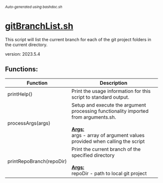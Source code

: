 <small><i>Auto-generated using bashdoc.sh</i></small>
# [gitBranchList.sh](../gitBranchList.sh)

 This script will list the current branch for each of the git project folders
 in the current directory.

 version: 2023.5.4


## Functions:
| Function | Description |
|----------|-------------|
| printHelp() | Print the usage information for this script to standard output.   |
| processArgs(args) | Setup and execute the argument processing functionality imported from arguments.sh.    <br><br><u><b>Args:</b></u><br>args - array of argument values provided when calling the script  <br> |
| printRepoBranch(repoDir) | Print the current branch of the specified directory  <br><br><u><b>Args:</b></u><br>repoDir - path to local git project  <br> |
